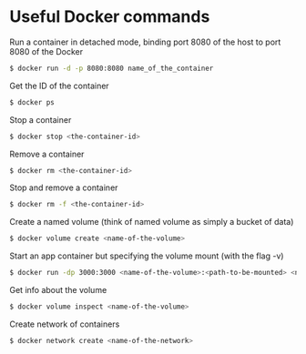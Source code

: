 # Useful Docker commands

Run a container in detached mode, binding port 8080 of the host to port 8080 of the Docker
```sh
$ docker run -d -p 8080:8080 name_of_the_container
```

Get the ID of the container
```sh
$ docker ps
```

Stop a container
```sh
$ docker stop <the-container-id>
```
Remove a container
```sh
$ docker rm <the-container-id>
```

Stop and remove a container
```sh
$ docker rm -f <the-container-id>
```

Create a named volume (think of named volume as simply a bucket of data)
```sh
$ docker volume create <name-of-the-volume>
```

Start an app container but specifying the volume mount (with the flag -v)
```sh
$ docker run -dp 3000:3000 <name-of-the-volume>:<path-to-be-mounted> <name-of-the-container>
```

Get info about the volume
```sh
$ docker volume inspect <name-of-the-volume>
```

Create network of containers
```sh
$ docker network create <name-of-the-network>
```


